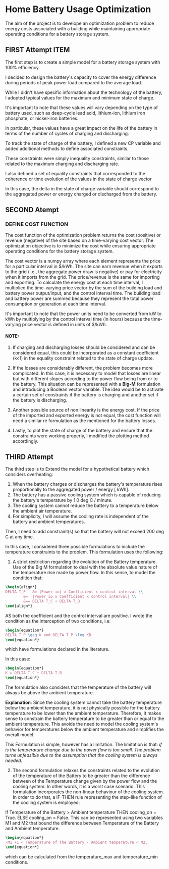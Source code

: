 # Home Battery Usage Optimization

The aim of the project is to develope an optimization problem to reduce energy costs associated with a building while maintaining appropriate operating conditions for a battery storage system.

## FIRST Attempt ITEM
The first step is to create a simple model for a battery storage system with 100% efficiency.

I decided to design the battery's capacity to cover the energy difference during periods of peak power load compared to the average load.

While I didn't have specific information about the technology of the battery, I adopted typical values for the maximum and minimum state of charge.

It's important to note that these values will vary depending on the type of battery used, such as deep-cycle lead acid, lithium-ion, lithium iron phosphate, or nickel-iron batteries.

In particular, these values have a great impact on the life of the battery in terms of the number of cycles of charging and discharging.


To track the state of charge of the battery, I defined a new CP variable and added additional methods to define associated constraints.

 These constraints were simply inequality constraints, similar to those related to the maximum charging and discharging rate.



I also defined a set of equality constraints that corresponded to the coherence or time evolution of the values in the state of charge vector

In this case, the delta in the state of charge variable should correspond to the aggregated power or energy charged or discharged from the battery.

## SECOND Atempt

### DEFINE COST FUNCTION
The cost function of the optimization problem returns the cost (positive) or revenue (negative) of the site based on a time-varying cost vector. The optimization objective is to minimize the cost while ensuring appropriate operating conditions for the battery storage system.

The cost vector is a numpy array where each element represents the price for a particular interval in $/kWh. 
The site can earn revenue when it exports to the grid (i.e., the aggregate power draw is negative) or pay for electricity when it imports from the grid. 
The price/revenue is the same for importing and exporting.
To calculate the energy cost at each time interval, I multiplied the time-varying price vector by the sum of the building load and battery power output/input, and the control interval time. The building load and battery power are summed because they represent the total power consumption or generation at each time interval.

It's important to note that the power units need to be converted from kW to kWh by multiplying by the control interval time (in hours) because the time-varying price vector is defined in units of $/kWh.

#### NOTE:
1. If charging and discharging losses should be considered and can be considered equal, this could be incorporated as a constant coefficient (k<1) in the equality constraint related to the state of charge update.

2. If the losses are considerably different, the problem becomes more complicated. In this case, it is necessary to model that losses are linear but with different slopes according to the power flow being from or to the battery.
This situation can be represented with a **Big-M** formulation and introducing a Boolean vector variable.
The idea would be to activate a certain set of constraints if the battery is charging and another set if the battery is discharging.

3. Another possible source of non linearity is the energy cost. If the price of the imported and exported energy is not equal, the cost function will need a similar re formulation as the mentioned for the battery losses.

4. Lastly, to plot the state of charge of the battery and ensure that the constraints were working properly, I modified the plotting method accordingly.


## THIRD Attempt
The third step is to Extend the model for a hypothetical battery which considers overheating:
1. When the battery charges or discharges the battery's temperature rises proportionally to the aggregated power / energy [ kWh].
2. The battery has a passive cooling system which is capable of reducing the battery's temperature by 1.0 deg C / minute.
3. The cooling system cannot reduce the battery to a temperature below the ambient air temperature.
4. For simplicity, I will assume the cooling rate is independent of the battery and ambient temperatures.

Then, I need to add constraint(s) so that the battery will not exceed 200 deg C at any time.

In this case, I considered three possible formulations to include the temperature constraints to the problem.
This formulation uses the following:
1. A strict restriction regarding the evolution of the Battery temperature.
Use of the Big M formulation to deal with the absolute value nature of the temperature rise made by power flow.
In this sense, to model the condition that:
```latex
\begin{align*}
DELTA T_P 	&= |Power io| x Coefficient x control interval \\
		&=  |Power io x Coefficient x control interval| \\
		&== DELTA T_C + DELTA T_B
\end{align*}
```
AS both the coefficient and the control interval are positive. I wrote the condition as the interception of two conditions, i.e:
```latex
\begin{equation*}
DELTA T_P \geq K and DELTA T_P \leq KB
\end{equation*}
```
which have formulations declared in the literature.

In this case: 
```latex
\begin{equation*}
K = DELTA T_C + DELTA T_B
\end{equation*}
```
The formulation also considers that the temperature of the battery will always be above the ambient temperature.

**Explanation**: Since the cooling system cannot take the battery temperature below the ambient temperature, it is not physically possible for the battery temperature to be lower than the ambient temperature.
Therefore, it makes sense to constrain the battery temperature to be greater than or equal to the ambient temperature. This avoids the need to model the cooling system's behavior for temperatures below the ambient temperature and simplifies the overall model.

This Formulation is simple, however has a limitation.
The limitation is that: _if is the temperature change due to the power flow is too small. The problem turns unfeasible due to the assumption that the cooling system is always needed._

2. The second formulation relaxes the constraints related to the evolution of the temperature of the Battery to be greater than the difference between of the Temperature change given by the power flow and the cooling system.
In other words, it is a worst case scenario.
This formulation incorporates the non-linear behaviour of the cooling system.
In order to do that, a IF-THEN rule representing the step-like function of the cooling system is employed:

If Temperature of the Battery > Ambient temperature THEN 
cooling_on = True.
ELSE 
cooling_on = False.
This can be represented using two variables M1 and M2 that bound the difference between Temperature of the Battery and Ambient temperature.
```latex
\begin{equation*}
-M1 +1 < Temperature of the Battery - Ambient temperature < M2.
\end{equation*}  
```
which can be calculated from the temperature_max and temperature_min conditions.
